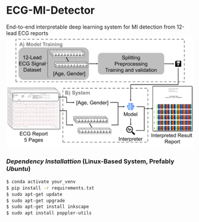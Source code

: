 # ECG-MI-Detector
End-to-end interpretable deep learning system for MI detection from 12-lead ECG reports
![Main figure](https://github.com/YigitBalik/ECG-MI-Detector/blob/main/static/concept%20fig.png?raw=true)


### *Dependency Installattion* (Linux-Based System, Prefably *Ubuntu*)
```sh
$ conda activate your_venv
$ pip install -r requirements.txt
$ sudo apt-get update
$ sudo apt-get upgrade
$ sudo apt-get install inkscape
$ sudo apt install poppler-utils
```
